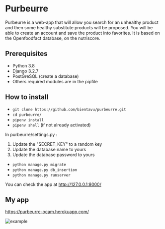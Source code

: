 # Purbeurre

Purbeurre is a web-app that will allow you search for an unhealthy product and then some healthy substitute products will be proposed.
You will be able to create an account and save the product into favorites.
It is based on the Openfoodfact database, on the nutriscore.

## **Prerequisites**
- Python 3.8
- Django 3.2.7
- PostGreSQL (create a database)
- Others required modules are in the pipfile

## **How to install**
- `git clone https://github.com/bientavu/purbeurre.git`
- `cd purbeurre/`
- `pipenv install`
- `pipenv shell` (if not already activated)

In purbeurre/settings.py :
1. Update the "SECRET_KEY" to a random key
2. Update the database name to yours
3. Update the database password to yours

- `python manage.py migrate`
- `python manage.py db_insertion`
- `python manage.py runserver`

You can check the app at http://127.0.0.1:8000/

## **My app**

https://purbeurre-ocam.herokuapp.com/

![example](https://github.com/bientavu/purbeurrepurbeurre/blob/main/static/src/assets/img/portfolio/fullsize/screenshot_home.pngraw=true)
